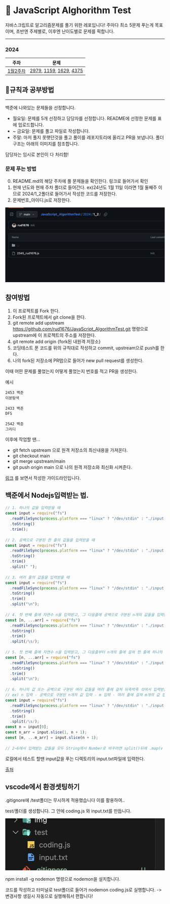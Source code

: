 # 🧮 JavaScript Alghorithm Test

자바스크립트로 알고리즘문제를 풀기 위한 레포입니다!
주마다 최소 5문제 푸는게 목표이며, 초반엔 주제별로, 이후엔 난이도별로 문제를 픽합니다.

---

### 2024

| 주차                    | 문제                                                                                                                                                                                                                    |
| ----------------------- | ----------------------------------------------------------------------------------------------------------------------------------------------------------------------------------------------------------------------- |
| [1월2주차](./2024/1_2/) | [2979](https://www.acmicpc.net/problem/2979), [1159](https://www.acmicpc.net/problem/1159), [1629](https://www.acmicpc.net/source/share/18c305ece6324314ad0b7c6941ed9b30), [4375](https://www.acmicpc.net/problem/4375) |

## 📔규칙과 공부방법

---

백준에 나와있는 문제들을 선정합니다.

- 월요일: 문제를 5개 선정하고 담당자를 선정합니다. README에 선정한 문제를 표에 업로드합니다.
- ~ 금요일: 문제를 풀고 파일로 작성합니다.
- 주말: 마저 풀지 못햇던것을 풀고 풀이를 레포지토리에 올리고 PR을 보냅니다. 폴더구조는 아래의 이미지를 참조합니다.

담당자는 임시로 본인이 다 처리함!

### 문제 푸는 방법

0. README.md의 해당 주차에 풀 문제들을 확인한다. 링크로 들어가서 확인
1. 현재 년도와 현재 주차 폴더로 들어간다. ex)24년도 1월 11일 이라면 1월 둘째주 이므로 2024/1_2폴더로 들어가서 작성한 코드를 저장한다.
2. 문제번호\_아이디.js로 저장한다.

![Alt text](./img/image.png)

## 참여방법

1. 이 프로젝트를 Fork 한다.
2. Fork된 프로젝트에서 git clone을 한다.
3. git remote add upstream https://github.com/rud1676/JavaScript_AlgorithmTest.git 명령으로 upstream에 이 프로젝트의 주소를 저장한다.
4. git remote add origin {fork된 내원격 저장소}
5. 코딩테스트 푼 코드를 위의 규칙대로 작성하고 commit, upstream으로 push를 한다.
6. 나의 fork된 저장소에 PR탭으로 들어가 new pull request를 생성한다.

이때 어떤 문제를 풀었는지 어떻게 풀었는지 번호를 적고 PR을 생성한다.

예시

```
2453 백준
이분탐색

2433 백준
DFS

2542 백준
그리디
```

이후에 작업할 땐...

- git fetch upstream 으로 원격 저장소의 최신내용을 가져온다.
- git checkout main
- git merge upstream/main
- git push origin main
  으로 나의 원격 저장소와 최신화 시켜준다.

[링크](https://velog.io/@jisubin12/Github-외부저장소-fork-pull-request-동기화-하기) 를 보면서 작성한 가이드라인입니다.

## 백준에서 Nodejs입력받는 법.

```js
// 1. 하나의 값을 입력받을 때
const input = require("fs")
  .readFileSync(process.platform === "linux" ? "/dev/stdin" : "./input.txt")
  .toString()
  .trim();

// 2. 공백으로 구분된 한 줄의 값들을 입력받을 때
const input = require("fs")
  .readFileSync(process.platform === "linux" ? "/dev/stdin" : "./input.txt")
  .toString()
  .trim()
  .split(" ");

// 3. 여러 줄의 값들을 입력받을 때
const input = require("fs")
  .readFileSync(process.platform === "linux" ? "/dev/stdin" : "./input.txt")
  .toString()
  .trim()
  .split("\n");

// 4. 첫 번째 줄에 자연수 n을 입력받고, 그 다음줄에 공백으로 구분된 n개의 값들을 입력받을 때
const [n, ...arr] = require("fs")
  .readFileSync(process.platform === "linux" ? "/dev/stdin" : "./input.txt")
  .toString()
  .trim()
  .split(/\s/);

// 5. 첫 번째 줄에 자연수 n을 입력받고, 그 다음줄부터 n개의 줄에 걸쳐 한 줄에 하나의 값을 입력받을 때
const [n, ...arr] = require("fs")
  .readFileSync(process.platform === "linux" ? "/dev/stdin" : "./input.txt")
  .toString()
  .trim()
  .split("\n");

// 6. 하나의 값 또는 공백으로 구분된 여러 값들을 여러 줄에 걸쳐 뒤죽박죽 섞여서 입력받을 때
// ex) n 입력 - 공백으로 구분된 n개의 값 입력 - m 입력 - 여러 줄에 걸쳐 m개의 값 입력
const input = require("fs")
  .readFileSync(process.platform === "linux" ? "/dev/stdin" : "./input.txt")
  .toString()
  .trim()
  .split(/\s/);
const n = input[0];
const n_arr = input.slice(1, n + 1);
const [m, ...m_arr] = input.slice(n + 1);

// 2~6에서 입력받는 값들을 모두 String에서 Number로 바꾸려면 split()뒤에 .map(v => +v)를 추가
```

로컬에서 테스트 할땐 input값을 푸는 디렉토리의 input.txt파일에 입력한다.

[출처](https://jaehyun2yo.tistory.com/17)

## vscode에서 환경셋팅하기

.gitignore에 /test폴더는 무시하게 적용했습니다 이를 활용하여..

test/폴더를 생성합니다. 그 안에 coding.js 와 input.txt를 만듭니다.

![Alt text](./img/test.png)

npm install -g nodemon 명령으로 nodemon을 설치합니다.

코드를 작성하고 터미널로 test폴더로 들어가 nodemon coding.js로 실행합니다. -> 변경사항 생길시 자동으로 실행해줘서 편합니다!
